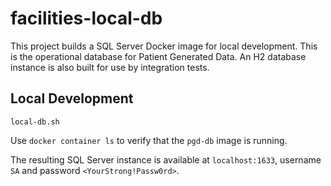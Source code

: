 # facilities-local-db

This project builds a SQL Server Docker image
for local development. This is the operational database for
Patient Generated Data.
An H2 database instance is also built for use by integration tests.

## Local Development

`local-db.sh`

Use `docker container ls` to verify that the `pgd-db` image is running.

The resulting SQL Server instance is available at `localhost:1633`,
username `SA` and password `<YourStrong!Passw0rd>`.
